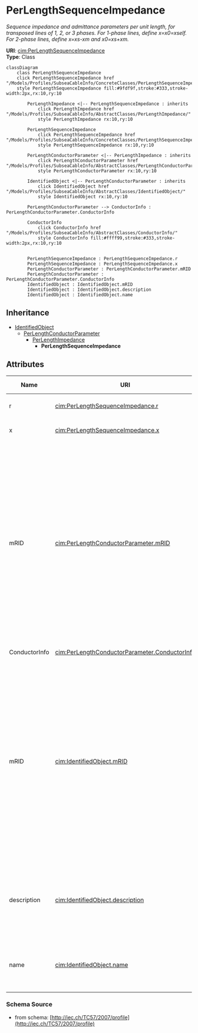 # PerLengthSequenceImpedance

_Sequence impedance and admittance parameters per unit length, for transposed lines of 1, 2, or 3 phases. For 1-phase lines, define x=x0=xself. For 2-phase lines, define x=xs-xm and x0=xs+xm._

**URI**: [cim:PerLengthSequenceImpedance](http://iec.ch/TC57/CIM-generic#PerLengthSequenceImpedance)<br />
**Type**: Class

```mermaid
classDiagram
    class PerLengthSequenceImpedance
    click PerLengthSequenceImpedance href "/Models/Profiles/SubseaCableInfo/ConcreteClasses/PerLengthSequenceImpedance/"
    style PerLengthSequenceImpedance fill:#9fdf9f,stroke:#333,stroke-width:2px,rx:10,ry:10

        PerLengthImpedance <|-- PerLengthSequenceImpedance : inherits
            click PerLengthImpedance href "/Models/Profiles/SubseaCableInfo/AbstractClasses/PerLengthImpedance/"
            style PerLengthImpedance rx:10,ry:10

        PerLengthSequenceImpedance
            click PerLengthSequenceImpedance href "/Models/Profiles/SubseaCableInfo/ConcreteClasses/PerLengthSequenceImpedance/"
            style PerLengthSequenceImpedance rx:10,ry:10

        PerLengthConductorParameter <|-- PerLengthImpedance : inherits
            click PerLengthConductorParameter href "/Models/Profiles/SubseaCableInfo/AbstractClasses/PerLengthConductorParameter/"
            style PerLengthConductorParameter rx:10,ry:10

        IdentifiedObject <|-- PerLengthConductorParameter : inherits
            click IdentifiedObject href "/Models/Profiles/SubseaCableInfo/AbstractClasses/IdentifiedObject/"
            style IdentifiedObject rx:10,ry:10

        PerLengthConductorParameter --> ConductorInfo : PerLengthConductorParameter.ConductorInfo

        ConductorInfo
            click ConductorInfo href "/Models/Profiles/SubseaCableInfo/AbstractClasses/ConductorInfo/"
            style ConductorInfo fill:#ffff99,stroke:#333,stroke-width:2px,rx:10,ry:10


        PerLengthSequenceImpedance : PerLengthSequenceImpedance.r
        PerLengthSequenceImpedance : PerLengthSequenceImpedance.x
        PerLengthConductorParameter : PerLengthConductorParameter.mRID
        PerLengthConductorParameter : PerLengthConductorParameter.ConductorInfo
        IdentifiedObject : IdentifiedObject.mRID
        IdentifiedObject : IdentifiedObject.description
        IdentifiedObject : IdentifiedObject.name
```

## Inheritance
* [IdentifiedObject](IdentifiedObject.md)
    * [PerLengthConductorParameter](PerLengthConductorParameter.md)
        * [PerLengthImpedance](PerLengthImpedance.md)
            * **PerLengthSequenceImpedance**

## Attributes
| Name | URI | Cardinality and Range | Description | Inheritance |
| ---  | --- | --- | --- | --- |
| r | [cim:PerLengthSequenceImpedance.r](http://iec.ch/TC57/CIM-generic#PerLengthSequenceImpedance.r) | 0..1 ResistancePerLength | Positive sequence series resistance, per unit of length. | direct |
| x | [cim:PerLengthSequenceImpedance.x](http://iec.ch/TC57/CIM-generic#PerLengthSequenceImpedance.x) | 0..1 ReactancePerLength | Positive sequence series reactance, per unit of length. | direct |
| mRID | [cim:PerLengthConductorParameter.mRID](http://iec.ch/TC57/CIM-generic#PerLengthConductorParameter.mRID) | 0..1 string | Master resource identifier issued by a model authority. The mRID is unique within an exchange context. Global uniqueness is easily achieved by using a UUID, as specified in IETF RFC 4122, for the mRID. The use of UUID is strongly recommended.For CIMXML data files in RDF syntax conforming to IEC 61970-552, the mRID is mapped to rdf:ID or rdf:about attributes that identify CIM object elements. | PerLengthConductorParameter |
| ConductorInfo | [cim:PerLengthConductorParameter.ConductorInfo](http://iec.ch/TC57/CIM-generic#PerLengthConductorParameter.ConductorInfo) | 0..1 ConductorInfo | No description available | PerLengthConductorParameter |
| mRID | [cim:IdentifiedObject.mRID](http://iec.ch/TC57/CIM-generic#IdentifiedObject.mRID) | 0..1 string | Master resource identifier issued by a model authority. The mRID is unique within an exchange context. Global uniqueness is easily achieved by using a UUID, as specified in IETF RFC 4122, for the mRID. The use of UUID is strongly recommended.For CIMXML data files in RDF syntax conforming to IEC 61970-552, the mRID is mapped to rdf:ID or rdf:about attributes that identify CIM object elements. | IdentifiedObject |
| description | [cim:IdentifiedObject.description](http://iec.ch/TC57/CIM-generic#IdentifiedObject.description) | 0..1 string | The description is a free human readable text describing or naming the object. It may be non unique and may not correlate to a naming hierarchy. | IdentifiedObject |
| name | [cim:IdentifiedObject.name](http://iec.ch/TC57/CIM-generic#IdentifiedObject.name) | 0..1 string | The name is any free human readable and possibly non unique text naming the object. | IdentifiedObject |

### Schema Source
* from schema: [http://iec.ch/TC57/2007/profile](http://iec.ch/TC57/2007/profile)
